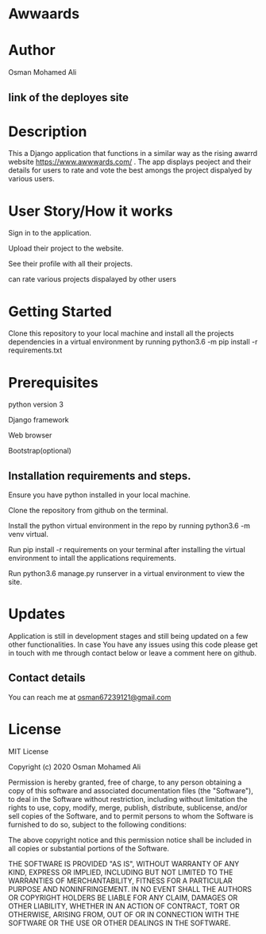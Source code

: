 # Awwaards

# Author

Osman Mohamed Ali

## link of the deployes site



# Description

This a Django application that functions in a similar way as the rising awarrd website https://www.awwwards.com/ . The app displays peoject and their details for users to rate and vote the best amongs the project dispalyed by various users.

# User Story/How it works

Sign in to the application.

Upload their project to the website.

See their profile with all their projects.

can rate various projects dispalayed by other users

# Getting Started

Clone this repository to your local machine and install all the projects dependencies in a virtual environment by running python3.6 -m pip install -r requirements.txt

# Prerequisites

python version 3

Django framework

Web browser

Bootstrap(optional)

## Installation requirements and steps.

Ensure you have python installed in your local machine.

Clone the repository from github on the terminal.

Install the python virtual environment in the repo by running python3.6 -m venv virtual.

Run pip install -r requirements on your terminal after installing the virtual environment to intall the applications requirements.

Run python3.6 manage.py runserver in a virtual environment to view the site.

# Updates
Application is still in development stages and still being updated on a few other functionalities. In case You have any issues using this code please get in touch with me through contact below or leave a comment here on github.

## Contact details

You can reach me at osman67239121@gmail.com

# License

MIT License

Copyright (c) 2020 Osman Mohamed Ali

Permission is hereby granted, free of charge, to any person obtaining a copy of this software and associated documentation files (the "Software"), to deal in the Software without restriction, including without limitation the rights to use, copy, modify, merge, publish, distribute, sublicense, and/or sell copies of the Software, and to permit persons to whom the Software is furnished to do so, subject to the following conditions:

The above copyright notice and this permission notice shall be included in all copies or substantial portions of the Software.

THE SOFTWARE IS PROVIDED "AS IS", WITHOUT WARRANTY OF ANY KIND, EXPRESS OR IMPLIED, INCLUDING BUT NOT LIMITED TO THE WARRANTIES OF MERCHANTABILITY, FITNESS FOR A PARTICULAR PURPOSE AND NONINFRINGEMENT. IN NO EVENT SHALL THE AUTHORS OR COPYRIGHT HOLDERS BE LIABLE FOR ANY CLAIM, DAMAGES OR OTHER LIABILITY, WHETHER IN AN ACTION OF CONTRACT, TORT OR OTHERWISE, ARISING FROM, OUT OF OR IN CONNECTION WITH THE SOFTWARE OR THE USE OR OTHER DEALINGS IN THE SOFTWARE.